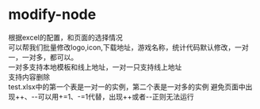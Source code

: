 # modify-node<br>
根据excel的配置，和页面的选择情况<br>
可以帮我们批量修改logo,icon,下载地址，游戏名称，统计代码默认修改，一对一，一对多，都可以。<br>
一对多支持本地模板和线上地址，一对一只支持线上地址<br>
支持内容删除<br>
test.xlsx中的第一个表是一对一的实例，第二个表是一对多的实例
避免页面中出现++、--可以用+=1、-=1代替，出现++或者--正则无法运行

